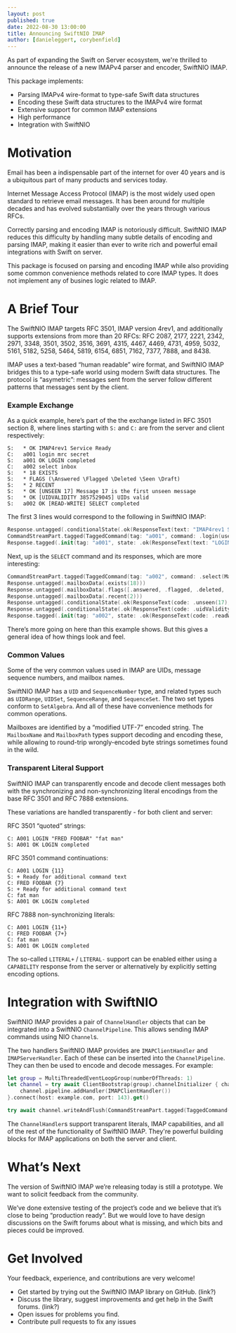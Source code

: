 ```yaml
---
layout: post
published: true
date: 2022-08-30 13:00:00
title: Announcing SwiftNIO IMAP
author: [danieleggert, corybenfield]
---
```


As part of expanding the Swift on Server ecosystem, we're thrilled to announce the release of a new IMAPv4 parser and encoder, SwiftNIO IMAP.

This package implements:
 * Parsing IMAPv4 wire-format to type-safe Swift data structures
 * Encoding these Swift data structures to the IMAPv4 wire format
 * Extensive support for common IMAP extensions
 * High performance
 * Integration with SwiftNIO

# Motivation

Email has been a indispensable part of the internet for over 40 years and is a ubiquitous part of many products and services today.

Internet Message Access Protocol (IMAP) is the most widely used open standard to retrieve email messages. It has been around for multiple decades and has evolved substantially over the years through various RFCs.   

Correctly parsing and encoding IMAP is notoriously difficult. SwiftNIO IMAP reduces this difficulty by handling many subtle details of encoding and parsing IMAP, making it easier than ever to write rich and powerful email integrations with Swift on server.

This package is focused on parsing and encoding IMAP while also providing some common convenience methods related to core IMAP types. It does not implement any of busines logic related to IMAP.

# A Brief Tour

The SwiftNIO IMAP targets RFC 3501, IMAP version 4rev1, and additionally supports extensions from more than 20 RFCs: RFC 2087, 2177, 2221, 2342, 2971, 3348, 3501, 3502, 3516, 3691, 4315, 4467, 4469, 4731, 4959, 5032, 5161, 5182, 5258, 5464, 5819, 6154, 6851, 7162, 7377, 7888, and 8438.

IMAP uses a text-based “human readable” wire format, and SwiftNIO IMAP bridges this to a type-safe world using modern Swift data structures. The protocol is “asymetric”: messages sent from the server follow different patterns that messages sent by the client.

### Example Exchange

As a quick example, here’s part of the the exchange listed in RFC 3501 section 8, where lines starting with `S:` and `C:` are from the server and client respectively: 

```text
S:   * OK IMAP4rev1 Service Ready
C:   a001 login mrc secret
S:   a001 OK LOGIN completed
C:   a002 select inbox
S:   * 18 EXISTS
S:   * FLAGS (\Answered \Flagged \Deleted \Seen \Draft)
S:   * 2 RECENT
S:   * OK [UNSEEN 17] Message 17 is the first unseen message
S:   * OK [UIDVALIDITY 3857529045] UIDs valid
S:   a002 OK [READ-WRITE] SELECT completed
```

The first 3 lines would correspond to the following in SwiftNIO IMAP:
```swift
Response.untagged(.conditionalState(.ok(ResponseText(text: "IMAP4rev1 Service Ready"))))
CommandStreamPart.tagged(TaggedCommand(tag: "a001", command: .login(username: "mrc", password: "secret")))
Response.tagged(.init(tag: "a001", state: .ok(ResponseText(text: "LOGIN completed"))))
```

Next, up is the `SELECT` command and its responses, which are more interesting:
```swift
CommandStreamPart.tagged(TaggedCommand(tag: "a002", command: .select(MailboxName("box1"), [])))
Response.untagged(.mailboxData(.exists(18)))
Response.untagged(.mailboxData(.flags([.answered, .flagged, .deleted, .seen, .draft])))
Response.untagged(.mailboxData(.recent(2)))
Response.untagged(.conditionalState(.ok(ResponseText(code: .unseen(17), text: "Message 17 is the first unseen message"))))
Response.untagged(.conditionalState(.ok(ResponseText(code: .uidValidity(3857529045), text: "UIDs valid"))))
Response.tagged(.init(tag: "a002", state: .ok(ResponseText(code: .readWrite, text: "SELECT completed"))))
```

There’s more going on here than this example shows. But this gives a general idea of how things look and feel.

### Common Values

Some of the very common values used in IMAP are UIDs, message sequence numbers, and mailbox names.

SwiftNIO IMAP has a `UID` and `SequenceNumber` type, and related types such as `UIDRange`, `UIDSet`, `SequenceRange`, and `SequenceSet`. The two set types conform to `SetAlgebra`. And all of these have convenience methods for common operations.

Mailboxes are identified by a “modified UTF-7” encoded string. The `MailboxName` and `MailboxPath` types support decoding and encoding these, while allowing to round-trip wrongly-encoded byte strings sometimes found in the wild.

### Transparent Literal Support

SwiftNIO IMAP can transparently encode and decode client messages both with the synchronizing and non-synchronizing literal encodings from the base RFC 3501 and RFC 7888 extensions.

These variations are handled transparently - for both client and server: 

RFC 3501 “quoted” strings:
```text
C: A001 LOGIN "FRED FOOBAR" "fat man"
S: A001 OK LOGIN completed
```

RFC 3501 command continuations:
```text
C: A001 LOGIN {11}
S: + Ready for additional command text
C: FRED FOOBAR {7}
S: + Ready for additional command text
C: fat man
S: A001 OK LOGIN completed
```

RFC 7888 non-synchronizing literals:
```text
C: A001 LOGIN {11+}
C: FRED FOOBAR {7+}
C: fat man
S: A001 OK LOGIN completed
```

The so-called `LITERAL+` / `LITERAL-` support can be enabled either using a `CAPABILITY` response from the server or alternatively by explicitly setting encoding options.

# Integration with SwiftNIO

SwiftNIO IMAP provides a pair of `ChannelHandler` objects that can be integrated into a SwiftNIO `ChannelPipeline`. This allows sending IMAP commands using NIO `Channel`s.

The two handlers SwiftNIO IMAP provides are `IMAPClientHandler` and `IMAPServerHandler`. Each of these can be inserted into the `ChannelPipeline`. They can then be used to encode and decode messages. For example:

```swift
let group = MultiThreadedEventLoopGroup(numberOfThreads: 1)
let channel = try await ClientBootstrap(group).channelInitializer { channel in
    channel.pipeline.addHandler(IMAPClientHandler())
}.connect(host: example.com, port: 143).get()

try await channel.writeAndFlush(CommandStreamPart.tagged(TaggedCommand(tag: "a001", command: .login(username: "mrc", password: "secret"))), promise: nil)
```

The `ChannelHandler`s support transparent literals, IMAP capabilities, and all of the rest of the functionality of SwiftNIO IMAP. They're powerful building blocks for IMAP applications on both the server and client.

# What’s Next

The version of SwiftNIO IMAP we’re releasing today is still a prototype. We want to solicit feedback from the community. 

We’ve done extensive testing of the project’s code and we believe that it’s close to being “production ready”. But we would love to have design discussions on the Swift forums about what is missing, and which bits and pieces could be improved.

# Get Involved

Your feedback, experience, and contributions are very welcome!

 * Get started by trying out the SwiftNIO IMAP library on GitHub. (link?)
 * Discuss the library, suggest improvements and get help in the Swift forums. (link?)
 * Open issues for problems you find.
 * Contribute pull requests to fix any issues
